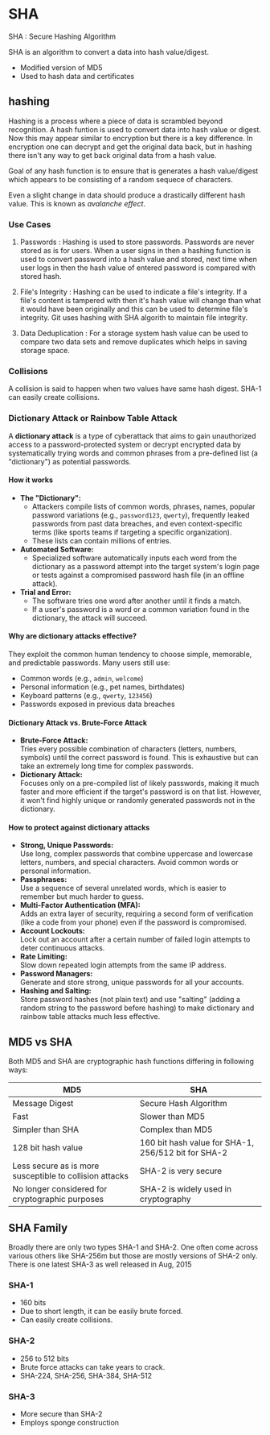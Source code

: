 # SHA

SHA : Secure Hashing Algorithm

SHA is an algorithm to convert a data into hash value/digest.

- Modified version of MD5
- Used to hash data and certificates


## hashing
Hashing is a process where a piece of data is scrambled beyond recognition. A hash funtion is used to convert data into
hash value or digest. Now this may appear similar to encryption but there is a key difference. In encryption one can
decrypt and get the original data back, but in hashing there isn't any way to get back original data from a hash value.

Goal of any hash function is to ensure that is generates a hash value/digest which appears to be consisting of a random
sequece of characters.

Even a slight change in data should produce a drastically different hash value. This is known as *avalanche effect*.

### Use Cases

1. Passwords :
Hashing is used to store passwords. Passwords are never stored as is for users. When a user signs in then a hashing
function is used to convert password into a hash value and stored, next time when user logs in then the hash value of
entered password is compared with stored hash.

2. File's Integrity :
Hashing can be used to indicate a file's integrity. If a file's content is tampered with then it's hash value will change
than what it would have been originally and this can be used to determine file's integrity. Git uses hashing with SHA
algorith to maintain file integrity.

3. Data Deduplication :
For a storage system hash value can be used to compare two data sets and remove duplicates which helps in saving storage space.

### Collisions
A collision is said to happen when two values have same hash digest. SHA-1 can easily create collisions.

### Dictionary Attack or Rainbow Table Attack

A **dictionary attack** is a type of cyberattack that aims to gain unauthorized access to a password-protected system or decrypt encrypted data by systematically trying words and common phrases from a pre-defined list (a "dictionary") as potential passwords.

#### How it works

- **The "Dictionary":**
    - Attackers compile lists of common words, phrases, names, popular password variations (e.g., `password123`, `qwerty`), frequently leaked passwords from past data breaches, and even context-specific terms (like sports teams if targeting a specific organization).
    - These lists can contain millions of entries.
- **Automated Software:**
    - Specialized software automatically inputs each word from the dictionary as a password attempt into the target system's login page or tests against a compromised password hash file (in an offline attack).
- **Trial and Error:**
    - The software tries one word after another until it finds a match.
    - If a user's password is a word or a common variation found in the dictionary, the attack will succeed.

#### Why are dictionary attacks effective?

They exploit the common human tendency to choose simple, memorable, and predictable passwords. Many users still use:

- Common words (e.g., `admin`, `welcome`)
- Personal information (e.g., pet names, birthdates)
- Keyboard patterns (e.g., `qwerty`, `123456`)
- Passwords exposed in previous data breaches

#### Dictionary Attack vs. Brute-Force Attack

- **Brute-Force Attack:**  
    Tries every possible combination of characters (letters, numbers, symbols) until the correct password is found. This is exhaustive but can take an extremely long time for complex passwords.
- **Dictionary Attack:**  
    Focuses only on a pre-compiled list of likely passwords, making it much faster and more efficient if the target's password is on that list. However, it won't find highly unique or randomly generated passwords not in the dictionary.

#### How to protect against dictionary attacks

- **Strong, Unique Passwords:**  
    Use long, complex passwords that combine uppercase and lowercase letters, numbers, and special characters. Avoid common words or personal information.
- **Passphrases:**  
    Use a sequence of several unrelated words, which is easier to remember but much harder to guess.
- **Multi-Factor Authentication (MFA):**  
    Adds an extra layer of security, requiring a second form of verification (like a code from your phone) even if the password is compromised.
- **Account Lockouts:**  
    Lock out an account after a certain number of failed login attempts to deter continuous attacks.
- **Rate Limiting:**  
    Slow down repeated login attempts from the same IP address.
- **Password Managers:**  
    Generate and store strong, unique passwords for all your accounts.
- **Hashing and Salting:**  
    Store password hashes (not plain text) and use "salting" (adding a random string to the password before hashing) to make dictionary and rainbow table attacks much less effective.


## MD5 vs SHA
Both MD5 and SHA are cryptographic hash functions differing in following ways:

|MD5|SHA|
|---|---|
|Message Digest|Secure Hash Algorithm|
|Fast|Slower than MD5|
|Simpler than SHA|Complex than MD5|
|128 bit hash value|160 bit hash value for SHA-1, 256/512 bit for SHA-2|
|Less secure as is more susceptible to collision attacks|SHA-2 is very secure|
|No longer considered for cryptographic purposes|SHA-2 is widely used in cryptography|


## SHA Family
Broadly there are only two types SHA-1 and SHA-2. One often come across various others like SHA-256m but those are mostly
versions of SHA-2 only. There is one latest SHA-3 as well released in Aug, 2015

### SHA-1
- 160 bits
- Due to short length, it can be easily brute forced.
- Can easily create collisions.

### SHA-2
- 256 to 512 bits
- Brute force attacks can take years to crack.
- SHA-224, SHA-256, SHA-384, SHA-512

### SHA-3
- More secure than SHA-2
- Employs sponge construction
